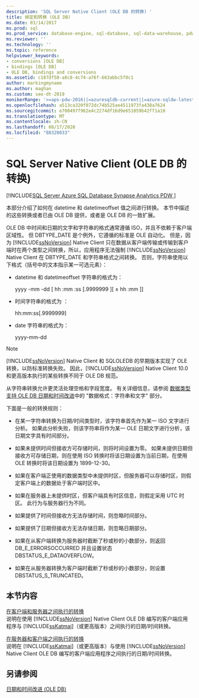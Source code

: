 ```yaml
---
description: 'SQL Server Native Client (OLE DB 的转换) '
title: 绑定和转换 (OLE DB)
ms.date: 03/14/2017
ms.prod: sql
ms.prod_service: database-engine, sql-database, sql-data-warehouse, pdw
ms.reviewer: ''
ms.technology: ''
ms.topic: reference
helpviewer_keywords:
- conversions [OLE DB]
- bindings [OLE DB]
- OLE DB, bindings and conversions
ms.assetid: c187df58-a8c8-4c74-a76f-663abbc5f0c1
author: markingmyname
ms.author: maghan
ms.custom: seo-dt-2019
monikerRange: '>=aps-pdw-2016||=azuresqldb-current||=azure-sqldw-latest||>=sql-server-2016||=sqlallproducts-allversions||>=sql-server-linux-2017||=azuresqldb-mi-current'
ms.openlocfilehash: a513ca320f072dc74b525ae4511973fa438a7624
ms.sourcegitcommit: e700497f962e4c2274df16d9e651059b42ff1a10
ms.translationtype: MT
ms.contentlocale: zh-CN
ms.lasthandoff: 08/17/2020
ms.locfileid: "88328033"
---
```

# <a name="sql-server-native-client-conversions-ole-db"></a>SQL Server Native Client (OLE DB 的转换) 
[!INCLUDE[SQL Server Azure SQL Database Synapse Analytics PDW ](../../includes/applies-to-version/sql-asdb-asdbmi-asa-pdw.md)]

  本部分介绍了如何在 datetime  和 datetimeoffset  值之间进行转换。 本节中描述的这些转换或者已由 OLE DB 提供，或者是 OLE DB 的一致扩展。  
  
 OLE DB 中时间和日期的文字和字符串的格式通常遵循 ISO，并且不依赖于客户端区域性。 但 DBTYPE_DATE 是个例外，它遵循的标准是 OLE 自动化。 但是，因为 [!INCLUDE[ssNoVersion](../../includes/ssnoversion-md.md)] Native Client 只在数据从客户端传输或传输到客户端时在两个类型之间转换，所以，应用程序无法强制 [!INCLUDE[ssNoVersion](../../includes/ssnoversion-md.md)] Native Client 在 DBTYPE_DATE 和字符串格式之间转换。 否则，字符串使用以下格式（括号中的文本指示某一可选元素）：  
  
-   datetime  和 datetimeoffset  字符串的格式为：  
  
     yyyy  -mm  -dd  [ hh  :mm  :ss  [.9999999  ][ ± hh  :mm  ]]  
  
-   时间字符串的格式为  ：  
  
     hh:mm:ss[.9999999]      
  
-   date  字符串的格式为：  
  
     yyyy-mm-dd     
  
> [!NOTE]  
>  [!INCLUDE[ssNoVersion](../../includes/ssnoversion-md.md)] Native Client 和 SQLOLEDB 的早期版本实现了 OLE 转换，以防标准转换失败。 因此，[!INCLUDE[ssNoVersion](../../includes/ssnoversion-md.md)] Native Client 10.0 和更高版本执行的某些转换不同于 OLE DB 规范。  
  
 从字符串转换允许更灵活处理空格和字段宽度。 有关详细信息，请参阅 [数据类型支持 OLE DB 日期和时间改进](../../relational-databases/native-client-ole-db-date-time/data-type-support-for-ole-db-date-and-time-improvements.md)中的 "数据格式：字符串和文字" 部分。  
  
 下面是一般的转换规则：  
  
-   在某一字符串转换为日期/时间类型时，该字符串首先作为某一 ISO 文字进行分析。 如果此分析失败，则该字符串将作为某一 OLE 日期文字进行分析，该日期文字具有时间部分。  
  
-   如果未提供时间但接收方可存储时间，则将时间设置为零。 如果未提供日期但接收方可存储日期，则在使用 ISO 转换时将该日期设置为当前日期，在使用 OLE 转换时将该日期设置为 1899-12-30。  
  
-   如果在客户端正使用的数据类型中未提供时区，但服务器可以存储时区，则假定客户端上的数据处于客户端时区中。  
  
-   如果在服务器上未提供时区，但客户端具有时区信息，则假定采用 UTC 时区。 此行为与服务器行为不同。  
  
-   如果提供了时间但接收方无法存储时间，则忽略时间部分。  
  
-   如果提供了日期但接收方无法存储日期，则忽略日期部分。  
  
-   如果在从客户端转换为服务器时截断了秒或秒的小数部分，则返回 DB_E_ERRORSOCCURRED 并且设置状态 DBSTATUS_E_DATAOVERFLOW。  
  
-   如果在从服务器转换为客户端时截断了秒或秒的小数部分，则设置 DBSTATUS_S_TRUNCATED。  
  
## <a name="in-this-section"></a>本节内容  
 [在客户端和服务器之间执行的转换](../../relational-databases/native-client-ole-db-date-time/conversions-performed-from-client-to-server.md)  
 说明在使用 [!INCLUDE[ssNoVersion](../../includes/ssnoversion-md.md)] Native Client OLE DB 编写的客户端应用程序与 [!INCLUDE[ssKatmai](../../includes/sskatmai-md.md)]（或更高版本）之间执行的日期/时间转换。  
  
 [在服务器和客户端之间执行的转换](../../relational-databases/native-client-ole-db-date-time/conversions-performed-from-server-to-client.md)  
 说明在 [!INCLUDE[ssKatmai](../../includes/sskatmai-md.md)]（或更高版本）与使用 [!INCLUDE[ssNoVersion](../../includes/ssnoversion-md.md)] Native Client OLE DB 编写的客户端应用程序之间执行的日期/时间转换。  
  
## <a name="see-also"></a>另请参阅  
 [日期和时间改进 (OLE DB)](../../relational-databases/native-client-ole-db-date-time/date-and-time-improvements-ole-db.md)  
  
  
